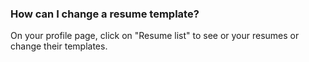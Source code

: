 
### How can I change a resume template? ###
On your profile page, click on "Resume list" to see or your resumes or change their templates.
